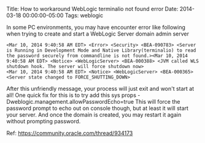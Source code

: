 Title: How to workaround WebLogic terminalio not found error
Date: 2014-03-18 00:00:00-05:00
Tags: weblogic


In some PC environments, you may have encounter error like following when trying to create and start a WebLogic Server domain admin server 
```
<Mar 10, 2014 9:40:58 AM EDT> <Error> <Security> <BEA-090783> <Server is Running in Development Mode and Native Library(terminalio) to read the password securely from commandline is not found.><Mar 10, 2014 9:40:58 AM EDT> <Notice> <WebLogicServer> <BEA-000388> <JVM called WLS shutdown hook. The server will force shutdown now>
<Mar 10, 2014 9:40:58 AM EDT> <Notice> <WebLogicServer> <BEA-000365> <Server state changed to FORCE_SHUTTING_DOWN>
```
After this unfriendly message, your process will just exit and won't start at all! One quick fix for this is to try add this sys props -Dweblogic.management.allowPasswordEcho=true This will force the password prompt to echo out on console though, but at least it will start your server. And once the domain is created, you may restart it again without prompting password.

Ref: https://community.oracle.com/thread/934173

